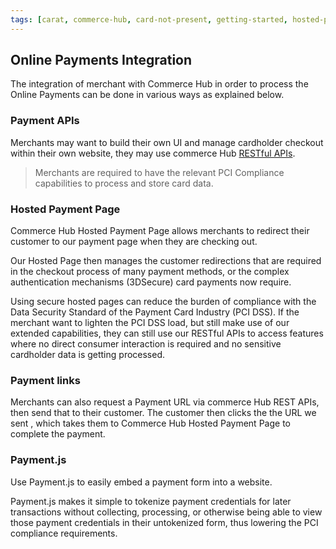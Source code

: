 ```yaml
---
tags: [carat, commerce-hub, card-not-present, getting-started, hosted-payment-page]
---
```


## Online Payments Integration

The integration of merchant with Commerce Hub in order to process the Online Payments can be done in various ways as explained below.

### Payment APIs

Merchants may want to build their own UI and manage cardholder checkout within their own website, they may use commerce Hub [RESTful APIs](https://docs.firstdata.com/org/Commerce-Hub/docs/api).

<!-- theme: warning -->
>
> Merchants are required to have the relevant PCI Compliance capabilities to process and store card data.

### Hosted Payment Page

Commerce Hub Hosted Payment Page allows merchants to redirect their customer to our payment page when they are checking out.

Our Hosted Page then manages the customer redirections that are required in the checkout process of many payment methods, or the complex authentication mechanisms (3DSecure) card payments now require.

Using secure hosted pages can reduce the burden of compliance with the Data Security Standard of the Payment Card Industry (PCI DSS). If the merchant want to lighten the PCI DSS load, but still make use of our extended capabilities, they can still use our RESTful APIs to access features where no direct consumer interaction is required and no sensitive cardholder data is getting processed.

### Payment links 

Merchants can also request a Payment URL via commerce Hub REST APIs, then send that to their customer. The customer then clicks the the URL we sent , which takes them to Commerce Hub Hosted Payment Page to complete the payment.

### Payment.js

Use Payment.js to easily embed a payment form into a website.

Payment.js makes it simple to tokenize payment credentials for later transactions without collecting, processing, or otherwise being able to view those payment credentials in their untokenized form, thus lowering the PCI compliance requirements.